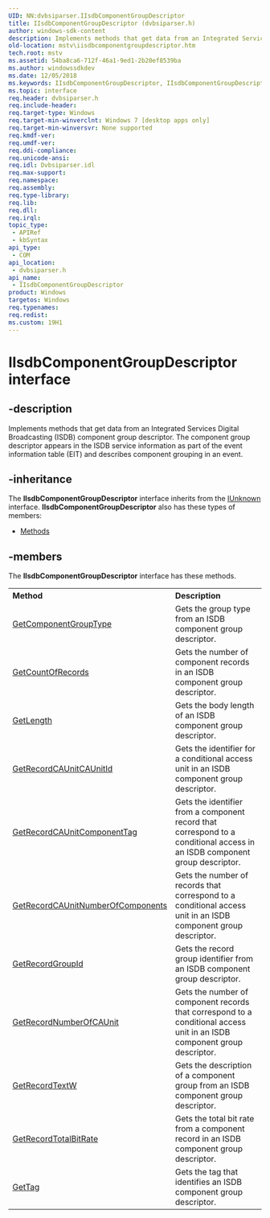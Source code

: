 ```yaml
---
UID: NN:dvbsiparser.IIsdbComponentGroupDescriptor
title: IIsdbComponentGroupDescriptor (dvbsiparser.h)
author: windows-sdk-content
description: Implements methods that get data from an Integrated Services Digital Broadcasting (ISDB) component group descriptor.
old-location: mstv\iisdbcomponentgroupdescriptor.htm
tech.root: mstv
ms.assetid: 54ba8ca6-712f-46a1-9ed1-2b20ef8539ba
ms.author: windowssdkdev
ms.date: 12/05/2018
ms.keywords: IIsdbComponentGroupDescriptor, IIsdbComponentGroupDescriptor interface [Microsoft TV Technologies], IIsdbComponentGroupDescriptor interface [Microsoft TV Technologies],described, dvbsiparser/IIsdbComponentGroupDescriptor, mstv.iisdbcomponentgroupdescriptor
ms.topic: interface
req.header: dvbsiparser.h
req.include-header: 
req.target-type: Windows
req.target-min-winverclnt: Windows 7 [desktop apps only]
req.target-min-winversvr: None supported
req.kmdf-ver: 
req.umdf-ver: 
req.ddi-compliance: 
req.unicode-ansi: 
req.idl: Dvbsiparser.idl
req.max-support: 
req.namespace: 
req.assembly: 
req.type-library: 
req.lib: 
req.dll: 
req.irql: 
topic_type:
 - APIRef
 - kbSyntax
api_type:
 - COM
api_location:
 - dvbsiparser.h
api_name:
 - IIsdbComponentGroupDescriptor
product: Windows
targetos: Windows
req.typenames: 
req.redist: 
ms.custom: 19H1
---
```


# IIsdbComponentGroupDescriptor interface


## -description


Implements methods that get data from an Integrated Services Digital Broadcasting (ISDB) component group descriptor. The component group  descriptor appears in the ISDB service information as part of the event information table (EIT) and describes component grouping in an event.


## -inheritance

The <b xmlns:loc="http://microsoft.com/wdcml/l10n">IIsdbComponentGroupDescriptor</b> interface inherits from the <a href="https://msdn.microsoft.com/33f1d79a-33fc-4ce5-a372-e08bda378332">IUnknown</a> interface. <b>IIsdbComponentGroupDescriptor</b> also has these types of members:
<ul>
<li><a href="https://docs.microsoft.com/">Methods</a></li>
</ul>

## -members

The <b>IIsdbComponentGroupDescriptor</b> interface has these methods.
<table class="members" id="memberListMethods">
<tr>
<th align="left" width="37%">Method</th>
<th align="left" width="63%">Description</th>
</tr>
<tr data="declared;">
<td align="left" width="37%">
<a href="https://msdn.microsoft.com/6bf17c29-ee43-4de8-a536-bea44238aa53">GetComponentGroupType</a>
</td>
<td align="left" width="63%">
Gets the group type from   an ISDB component group descriptor.

</td>
</tr>
<tr data="declared;">
<td align="left" width="37%">
<a href="https://msdn.microsoft.com/b5b8334c-a3f1-42f7-81c9-d0c461e17f25">GetCountOfRecords</a>
</td>
<td align="left" width="63%">
 Gets the number of component records in   an ISDB component group descriptor.

</td>
</tr>
<tr data="declared;">
<td align="left" width="37%">
<a href="https://msdn.microsoft.com/a499d259-460c-428b-ba96-63f71eb556fa">GetLength</a>
</td>
<td align="left" width="63%">
Gets the body length of  an ISDB component group descriptor.

</td>
</tr>
<tr data="declared;">
<td align="left" width="37%">
<a href="https://msdn.microsoft.com/97aa98b7-d676-44ad-be93-e58d996a8a6a">GetRecordCAUnitCAUnitId</a>
</td>
<td align="left" width="63%">
Gets the identifier for a conditional access unit in   an ISDB component group descriptor.

</td>
</tr>
<tr data="declared;">
<td align="left" width="37%">
<a href="https://msdn.microsoft.com/e6588a58-d6df-4f54-ab09-3e938d45f8c4">GetRecordCAUnitComponentTag</a>
</td>
<td align="left" width="63%">
Gets the identifier from a component record that  correspond to a conditional access in   an ISDB component group descriptor.

</td>
</tr>
<tr data="declared;">
<td align="left" width="37%">
<a href="https://msdn.microsoft.com/2656ecfd-84a1-43cb-8fa3-a188f9176c01">GetRecordCAUnitNumberOfComponents</a>
</td>
<td align="left" width="63%">
  Gets the number of records that correspond to a conditional access unit in an ISDB component group descriptor.

</td>
</tr>
<tr data="declared;">
<td align="left" width="37%">
<a href="https://msdn.microsoft.com/159c496c-675e-458a-b9f9-5c9622fd1848">GetRecordGroupId</a>
</td>
<td align="left" width="63%">
Gets the record group identifier from  an ISDB component group descriptor. 

</td>
</tr>
<tr data="declared;">
<td align="left" width="37%">
<a href="https://msdn.microsoft.com/239d952f-908d-4aa9-86c0-f58f7616987f">GetRecordNumberOfCAUnit</a>
</td>
<td align="left" width="63%">
  Gets the number of component records that correspond to a conditional access unit in an ISDB component group descriptor.

</td>
</tr>
<tr data="declared;">
<td align="left" width="37%">
<a href="https://msdn.microsoft.com/0aea8704-cda0-44d5-b06d-79db6ce0114e">GetRecordTextW</a>
</td>
<td align="left" width="63%">
Gets the description of a component group from   an ISDB component group descriptor.

</td>
</tr>
<tr data="declared;">
<td align="left" width="37%">
<a href="https://msdn.microsoft.com/7c84dc9f-933c-4fc8-982c-1f311b94ddf4">GetRecordTotalBitRate</a>
</td>
<td align="left" width="63%">
  Gets the total bit rate from a component record in an ISDB component group descriptor.

</td>
</tr>
<tr data="declared;">
<td align="left" width="37%">
<a href="https://msdn.microsoft.com/ec33ae30-2e17-4db3-9c08-99447e05686c">GetTag</a>
</td>
<td align="left" width="63%">
Gets the tag that identifies an ISDB component group descriptor.

</td>
</tr>
</table> 

